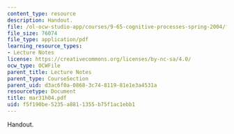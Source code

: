 ```yaml
---
content_type: resource
description: Handout.
file: /ol-ocw-studio-app/courses/9-65-cognitive-processes-spring-2004/f5f190be5235a8811355b75f1ac1ebb1_mar31h04.pdf
file_size: 76074
file_type: application/pdf
learning_resource_types:
- Lecture Notes
license: https://creativecommons.org/licenses/by-nc-sa/4.0/
ocw_type: OCWFile
parent_title: Lecture Notes
parent_type: CourseSection
parent_uid: d3ac6f0a-0868-3c74-8119-81e1e3a4531a
resourcetype: Document
title: mar31h04.pdf
uid: f5f190be-5235-a881-1355-b75f1ac1ebb1
---
```

Handout.